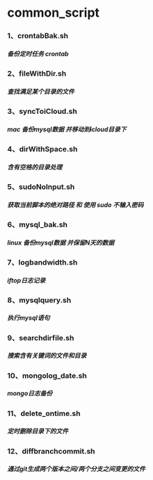 # common_script
### 1、crontabBak.sh
##### 备份定时任务 crontab
### 2、fileWithDir.sh
##### 查找满足某个目录的文件
### 3、syncToiCloud.sh
##### mac  备份mysql数据 并移动到icloud目录下
### 4、dirWithSpace.sh
##### 含有空格的目录处理
### 5、sudoNoInput.sh
##### 获取当前脚本的绝对路径 和 使用 sudo 不输入密码
### 6、mysql_bak.sh
##### linux 备份mysql数据 并保留N天的数据
### 7、logbandwidth.sh
##### iftop日志记录
### 8、mysqlquery.sh
##### 执行mysql语句
### 9、searchdirfile.sh
##### 搜索含有关键词的文件和目录
### 10、mongolog_date.sh
##### mongo日志备份
### 11、delete_ontime.sh
##### 定时删除目录下的文件
### 12、diffbranchcommit.sh
##### 通过git生成两个版本之间/两个分支之间变更的文件


